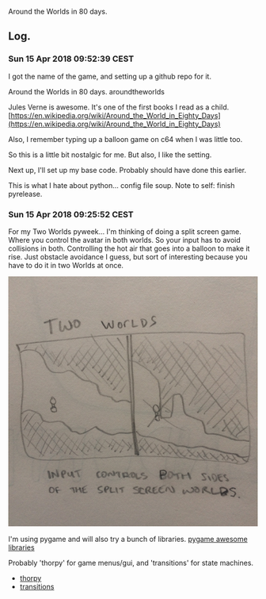 Around the Worlds in 80 days.

## Log.

### Sun 15 Apr 2018 09:52:39 CEST

I got the name of the game, and setting up a github repo for it.

Around the Worlds in 80 days.
aroundtheworlds

Jules Verne is awesome. It's one of the first books I read as a child.
[https://en.wikipedia.org/wiki/Around_the_World_in_Eighty_Days](https://en.wikipedia.org/wiki/Around_the_World_in_Eighty_Days)

Also, I remember typing up a balloon game on c64 when I was little too.

So this is a little bit nostalgic for me. But also, I like the setting.

Next up, I'll set up my base code. Probably should have done this earlier.

This is what I hate about python... config file soup.
Note to self: finish pyrelease.



### Sun 15 Apr 2018 09:25:52 CEST

For my Two Worlds pyweek... I'm thinking of doing a split screen game. Where you control the avatar in both worlds. So your input has to avoid collisions in both. Controlling the hot air that goes into a balloon to make it rise. Just obstacle avoidance I guess, but sort of interesting because you have to do it in two Worlds at once.

![Split screen drawing two balloons](design/IMG_2834.jpg)

I'm using pygame and will also try a bunch of libraries.
[pygame awesome libraries](https://www.reddit.com/r/pygame/comments/89ygm7/pygame_awesome_libraries/)

Probably 'thorpy' for game menus/gui, and 'transitions' for state machines.
  - [thorpy](https://pypi.python.org/pypi/thorpy)
  - [transitions](https://github.com/pytransitions/transitions)






